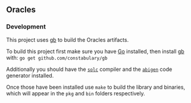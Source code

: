 ## Oracles

### Development

This project uses [gb](getgb.io) to build the Oracles artifacts.

To build this project first make sure you have [Go](golang.org) installed, then install [gb](getgb.io) with: `go get github.com/constabulary/gb`

Additionally you should have the [`solc`](http://solidity.readthedocs.io/en/develop/installing-solidity.html) compiler and the [`abigen`](https://github.com/ethereum/go-ethereum/wiki/Native-DApps:-Go-bindings-to-Ethereum-contracts#go-binding-generator) code generator installed.

Once those have been installed use `make` to build the library and binaries, which will appear in the `pkg` and `bin` folders respectively.
